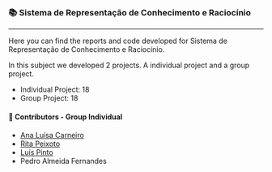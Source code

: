 ### :books: Sistema de Representação de Conhecimento e Raciocínio
***
Here you can find the reports and code developed for Sistema de Representação de Conhecimento e Raciocínio.

In this subject we developed 2 projects. A individual project and a group project.
- Individual Project: 18
- Group Project: 18

#### :handshake: Contributors - Group Individual 
- [Ana Luísa Carneiro](https://github.com/Analucar)
- [Rita Peixoto](https://github.com/rita-peixoto)
- [Luís Pinto](https://github.com/L-Pinto)
- Pedro Almeida Fernandes
